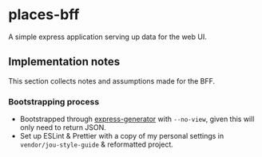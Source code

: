 # places-bff

A simple express application serving up data for the web UI.

## Implementation notes

This section collects notes and assumptions made for the BFF.

### Bootstrapping process

-   Bootstrapped through [express-generator][] with `--no-view`, given this will only need to return JSON.
-   Set up ESLint & Prettier with a copy of my personal settings in `vendor/jou-style-guide` & reformatted project.

[express-generator]: https://expressjs.com/en/starter/generator.html
